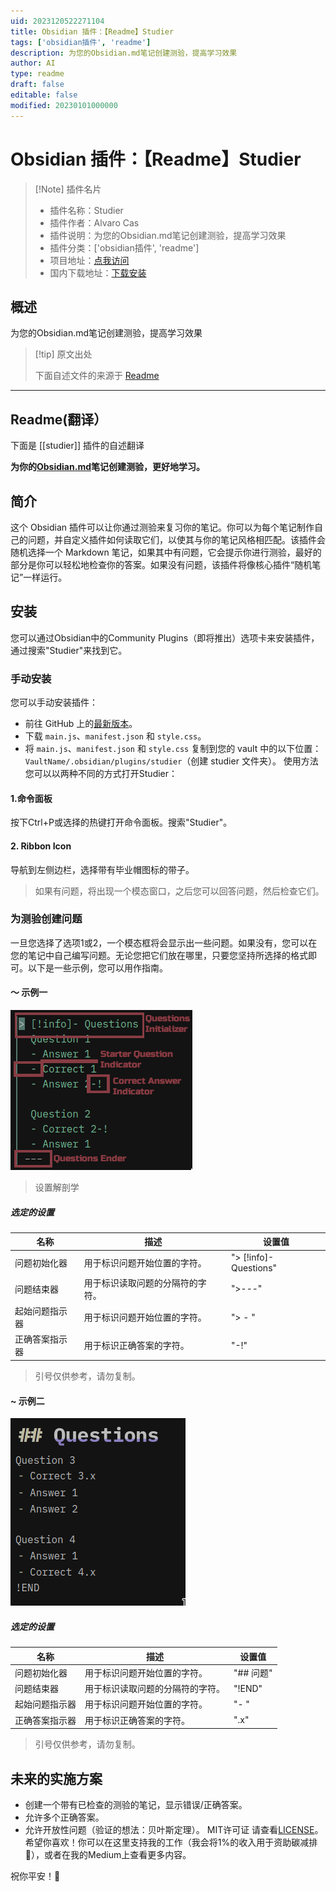 ```yaml
---
uid: 2023120522271104
title: Obsidian 插件：【Readme】Studier
tags: ['obsidian插件', 'readme']
description: 为您的Obsidian.md笔记创建测验，提高学习效果
author: AI
type: readme
draft: false
editable: false
modified: 20230101000000
---
```


# Obsidian 插件：【Readme】Studier

> [!Note] 插件名片
> - 插件名称：Studier
> - 插件作者：Alvaro Cas
> - 插件说明：为您的Obsidian.md笔记创建测验，提高学习效果
> - 插件分类：['obsidian插件', 'readme']
> - 项目地址：[点我访问](https://github.com/alvaro-cas/studier-obsidian)
> - 国内下载地址：[下载安装](https://pkmer.cn/products/plugin/pluginMarket/?studier)

## 概述

为您的Obsidian.md笔记创建测验，提高学习效果



> [!tip] 原文出处
> 
>下面自述文件的来源于 [Readme](https://ghproxy.net/https://raw.githubusercontent.com/alvaro-cas/studier-obsidian/main/README.md)
> 

---

## Readme(翻译）

下面是 [[studier]] 插件的自述翻译


**为你的[Obsidian.md](https://obsidian.md/)笔记创建测验，更好地学习。**
## 简介

这个 Obsidian 插件可以让你通过测验来复习你的笔记。你可以为每个笔记制作自己的问题，并自定义插件如何读取它们，以使其与你的笔记风格相匹配。该插件会随机选择一个 Markdown 笔记，如果其中有问题，它会提示你进行测验，最好的部分是你可以轻松地检查你的答案。如果没有问题，该插件将像核心插件“随机笔记”一样运行。
## 安装
您可以通过Obsidian中的Community Plugins（即将推出）选项卡来安装插件，通过搜索"Studier"来找到它。
### 手动安装
您可以手动安装插件：
- 前往 GitHub 上的[最新版本](https://github.com/alvaro-cas/studier-obsidian/releases/latest)。
- 下载 `main.js`、`manifest.json` 和 `style.css`。
- 将 `main.js`、`manifest.json` 和 `style.css` 复制到您的 vault 中的以下位置：`VaultName/.obsidian/plugins/studier`（创建 studier 文件夹）。
使用方法
您可以以两种不同的方式打开Studier：
#### 1.命令面板
按下Ctrl+P或选择的热键打开命令面板。搜索"Studier"。
#### 2. Ribbon Icon
导航到左侧边栏，选择带有毕业帽图标的带子。

> 如果有问题，将出现一个模态窗口，之后您可以回答问题，然后检查它们。
### 为测验创建问题
一旦您选择了选项1或2，一个模态框将会显示出一些问题。如果没有，您可以在您的笔记中自己编写问题。无论您把它们放在哪里，只要您坚持所选择的格式即可。以下是一些示例，您可以用作指南。
#### ～ 示例一

![](https://github.com/alvaro-cas/studier-obsidian/blob/main/assets/default_sample_markdown.png?raw=true)

> 设置解剖学
##### 选定的设置

| 名称 | 描述 | 设置值 |
|--|--|--|
| 问题初始化器 | 用于标识问题开始位置的字符。 | "> [!info]- Questions" |
| 问题结束器 | 用于标识读取问题的分隔符的字符。 | ">---" |
| 起始问题指示器 | 用于标识问题开始位置的字符。 | "> - " |
| 正确答案指示器 | 用于标识正确答案的字符。 | "-!" |

> 引号仅供参考，请勿复制。
#### ~ 示例二

![](https://github.com/alvaro-cas/studier-obsidian/blob/main/assets/custom_sample_markdown.png?raw=true)
##### 选定的设置

| 名称 | 描述 | 设置值 |
|--|--|--|
| 问题初始化器 | 用于标识问题开始位置的字符。 | "## 问题" |
| 问题结束器 | 用于标识读取问题的分隔符的字符。 | "!END" |
| 起始问题指示器 | 用于标识问题开始位置的字符。 | "- " |
| 正确答案指示器 | 用于标识正确答案的字符。 | ".x" |

> 引号仅供参考，请勿复制。
## 未来的实施方案
- 创建一个带有已检查的测验的笔记，显示错误/正确答案。
- 允许多个正确答案。
- 允许开放性问题（验证的想法：贝叶斯定理）。
MIT许可证
请查看[LICENSE](https://github.com/alvaro-cas/studier-obsidian/blob/main/LICENSE)。
希望你喜欢！你可以在这里支持我的工作（我会将1%的收入用于资助碳减排🌳），或者在我的Medium上查看更多内容。

祝你平安！🤙

<noscript></noscript>



